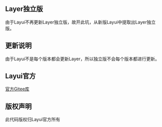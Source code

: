 ## Layer独立版
由于Layui不再更新Layer独立版，故开此坑，从新版Layui中提取出Layer独立版。

## 更新说明
由于Layui不是每个版本都会更新Layer，所以独立版不会每个版本都进行更新。

## Layui官方
[官方Gitee库](https://gitee.com/layui/layui)

## 版权声明
此代码版权归Layui官方所有